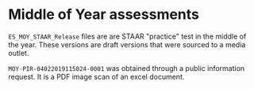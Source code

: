 # Middle of Year assessments

`ES_MOY_STAAR_Release` files are are STAAR "practice" test in the middle of the year. These versions are draft versions that were sourced to a media outlet.

`MOY-PIR-04022019115024-0001` was obtained through a public information request. It is a PDF image scan of an excel document.